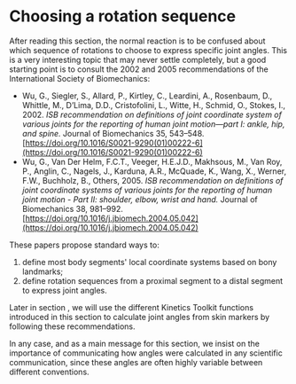 # Choosing a rotation sequence

After reading this section, the normal reaction is to be confused about which sequence of rotations to choose to express specific joint angles. This is a very interesting topic that may never settle completely, but a good starting point is to consult the 2002 and 2005 recommendations of the International Society of Biomechanics:

- Wu, G., Siegler, S., Allard, P., Kirtley, C., Leardini, A., Rosenbaum, D., Whittle, M., D’Lima, D.D., Cristofolini, L., Witte, H., Schmid, O., Stokes, I., 2002. *ISB recommendation on definitions of joint coordinate system of various joints for the reporting of human joint motion—part I: ankle, hip, and spine.* Journal of Biomechanics 35, 543–548. [https://doi.org/10.1016/S0021-9290(01)00222-6](https://doi.org/10.1016/S0021-9290(01)00222-6)
- Wu, G., Van Der Helm, F.C.T., Veeger, H.E.J.D., Makhsous, M., Van Roy, P., Anglin, C., Nagels, J., Karduna, A.R., McQuade, K., Wang, X., Werner, F.W., Buchholz, B., Others, 2005. *ISB recommendation on definitions of joint coordinate systems of various joints for the reporting of human joint motion - Part II: shoulder, elbow, wrist and hand.* Journal of Biomechanics 38, 981–992. [https://doi.org/10.1016/j.jbiomech.2004.05.042](https://doi.org/10.1016/j.jbiomech.2004.05.042)

These papers propose standard ways to:

1. define most body segments' local coordinate systems based on bony landmarks;
2. define rotation sequences from a proximal segment to a distal segment to express joint angles.

Later in section [](kinematics_joint_angles.md), we will use the different Kinetics Toolkit functions introduced in this section to calculate joint angles from skin markers by following these recommendations.

In any case, and as a main message for this section, we insist on the importance of communicating how angles were calculated in any scientific communication, since these angles are often highly variable between different conventions.
